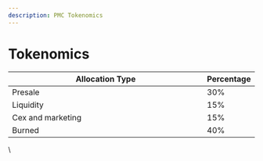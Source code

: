 ```yaml
---
description: PMC Tokenomics
---
```


# Tokenomics

<table><thead><tr><th width="611.5">Allocation Type</th><th>Percentage</th></tr></thead><tbody><tr><td>Presale</td><td>30%</td></tr><tr><td>Liquidity</td><td>15%</td></tr><tr><td>Cex and marketing</td><td>15%</td></tr><tr><td>Burned</td><td>40%</td></tr></tbody></table>



\




